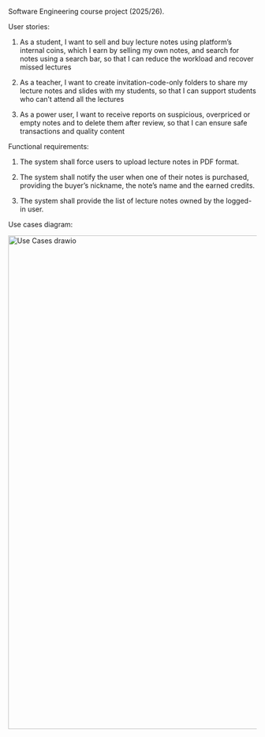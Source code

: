 Software Engineering course project (2025/26). 

User stories:

1) As a student, I want to sell and buy lecture notes using platform’s internal coins, which I earn by
selling my own notes, and search for notes using a search bar, so that I can reduce the workload and
recover missed lectures

2) As a teacher, I want to create invitation-code-only folders to share my lecture notes and slides with my
students, so that I can support students who can’t attend all the lectures

3) As a power user, I want to receive reports on suspicious, overpriced or empty notes and to delete them
after review, so that I can ensure safe transactions and quality content


Functional requirements:

1) The system shall force users to upload lecture notes in PDF format.

2) The system shall notify the user when one of their notes is purchased, providing the buyer’s nickname,
the note’s name and the earned credits.

3) The system shall provide the list of lecture notes owned by the logged-in user.

Use cases diagram:

<img width="769" height="1001" alt="Use Cases drawio" src="https://github.com/user-attachments/assets/c7888d4b-3371-4ed4-80ab-b4ca1c213814" />

